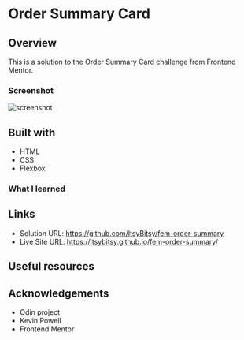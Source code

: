 # Order Summary Card

## Overview

This is a solution to the Order Summary Card challenge from Frontend Mentor.

### Screenshot

![screenshot](https://github.com/ltsyBitsy/fem-qr-code-component/blob/main/images/screenShot.jpg)

## Built with

  * HTML
  * CSS
  * Flexbox

### What I learned



## Links

- Solution URL: https://github.com/ltsyBitsy/fem-order-summary
- Live Site URL: https://ltsybitsy.github.io/fem-order-summary/

## Useful resources

## Acknowledgements

* Odin project
* Kevin Powell
* Frontend Mentor